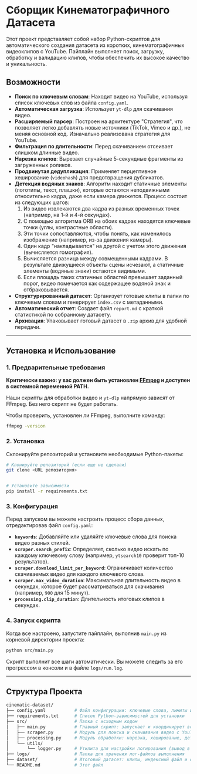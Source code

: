 # Сборщик Кинематографичного Датасета

Этот проект представляет собой набор Python-скриптов для автоматического создания датасета из коротких, кинематографичных видеоклипов с YouTube. Пайплайн выполняет поиск, загрузку, обработку и валидацию клипов, чтобы обеспечить их высокое качество и уникальность.

## Возможности

- **Поиск по ключевым словам**: Находит видео на YouTube, используя список ключевых слов из файла `config.yaml`.
- **Автоматическая загрузка**: Использует `yt-dlp` для скачивания видео.
- **Расширяемый парсер**: Построен на архитектуре "Стратегия", что позволяет легко добавлять новые источники (TikTok, Vimeo и др.), не меняя основной код. Изначально реализована стратегия для YouTube.
- **Фильтрация по длительности**: Перед скачиванием отсеивает слишком длинные видео.
- **Нарезка клипов**: Вырезает случайные 5-секундные фрагменты из загруженных роликов.
- **Продвинутая дедупликация**: Применяет перцептивное хеширование (`videohash`) для предотвращения дубликатов.
- **Детекция водяных знаков**: Алгоритм находит статичные элементы (логотипы, текст, плашки), которые остаются неподвижными относительно кадра, даже если камера движется. Процесс состоит из следующих шагов:
    1. Из видео извлекаются два кадра из разных временных точек (например, на 1-й и 4-й секундах).
    2. С помощью алгоритма ORB на обоих кадрах находятся ключевые точки (углы, контрастные области).
    3. Эти точки сопоставляются, чтобы понять, как изменилось изображение (например, из-за движения камеры).
    4. Один кадр "накладывается" на другой с учетом этого движения (вычисляется гомография).
    5. Вычисляется разница между совмещенными кадрами. В результате движущиеся объекты сцены исчезают, а статичные элементы (водяные знаки) остаются видимыми.
    6. Если площадь таких статичных областей превышает заданный порог, видео помечается как содержащее водяной знак и отбраковывается.
- **Структурированный датасет**: Организует готовые клипы в папки по ключевым словам и генерирует `index.csv` с метаданными.
- **Автоматический отчет**: Создает файл `report.md` с краткой статистикой по собранному датасету.
- **Архивация**: Упаковывает готовый датасет в `.zip` архив для удобной передачи.

---

## Установка и Использование

### 1. Предварительные требования

**Критически важно: у вас должен быть установлен [FFmpeg](https://ffmpeg.org/download.html) и доступен в системной переменной PATH.**

Наши скрипты для обработки видео и `yt-dlp` напрямую зависят от FFmpeg. Без него скрипт не будет работать.

Чтобы проверить, установлен ли FFmpeg, выполните команду:
```bash
ffmpeg -version
```

### 2. Установка

Склонируйте репозиторий и установите необходимые Python-пакеты:

```bash
# Клонируйте репозиторий (если еще не сделали)
git clone <URL репозитория>


# Установите зависимости
pip install -r requirements.txt
```

### 3. Конфигурация

Перед запуском вы можете настроить процесс сбора данных, отредактировав файл `config.yaml`:

- **`keywords`**: Добавляйте или удаляйте ключевые слова для поиска видео разных стилей.
- **`scraper.search_prefix`**: Определяет, сколько видео искать по каждому ключевому слову (например, `ytsearch10` проверит топ-10 результатов).
- **`scraper.download_limit_per_keyword`**: Ограничивает количество скачиваемых видео для каждого ключевого слова.
- **`scraper.max_video_duration`**: Максимальная длительность видео в секундах, которое будет рассматриваться для скачивания (например, `900` для 15 минут).
- **`processing.clip_duration`**: Длительность итоговых клипов в секундах.

### 4. Запуск скрипта

Когда все настроено, запустите пайплайн, выполнив `main.py` из корневой директории проекта:

```bash
python src/main.py
```

Скрипт выполнит все шаги автоматически. Вы можете следить за его прогрессом в консоли и в файле `logs/run.log`.

---

## Структура Проекта

```bash
cinematic-dataset/
├── config.yaml           # Файл конфигурации: ключевые слова, лимиты и пути
├── requirements.txt      # Список Python-зависимостей для установки
├── src/                  # Папка с исходным кодом
│   ├── main.py           # Главный скрипт: запускает и координирует все этапы
│   ├── scraper.py        # Модуль для поиска и скачивания видео с YouTube
│   ├── processing.py     # Модуль обработки: нарезка, хеширование, детекция вотермарок
│   └── utils/
│       └── logger.py     # Утилита для настройки логирования (вывод в консоль и файл)
├── logs/                 # Папка для хранения лог-файлов выполнения
├── dataset/              # Итоговый датасет: клипы, индексный файл и отчет
└── README.md             # Этот файл
```
